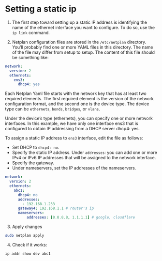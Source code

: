 # Setting a static ip


1. The first step toward setting up a static IP address is identifying the name of the ethernet interface you want to configure. To do so, use the `ip link` command.

2. Netplan configuration files are stored in the `/etc/netplan` directory. You’ll probably find one or more YAML files in this directory. The name of the file may differ from setup to setup. The content of this file should be something like:

```yml
network:
  version: 2
  ethernets:
    ens3:
      dhcp4: yes
```

Each Netplan Yaml file starts with the network key that has at least two required elements. The first required element is the version of the network configuration format, and the second one is the device type. The device type can be `ethernets`, `bonds`, `bridges`, or `vlans`.


Under the device’s type (ethernets), you can specify one or more network interfaces. In this example, we have only one interface ens3 that is configured to obtain IP addressing from a DHCP server dhcp4: yes.

To assign a static IP address to `ens3` interface, edit the file as follows:

* Set DHCP to `dhcp4: no`.
* Specify the static IP address. Under `addresses`: you can add one or more IPv4 or IPv6 IP addresses that will be assigned to the network interface.
* Specify the gateway.
* Under nameservers, set the IP addresses of the nameservers.


```yaml
network:
  version: 2
  ethernets:
    abc1:
      dhcp4: no
      addresses:
        - 192.168.1.233
      gateway4: 192.168.1.1 # router's ip
      nameservers:
          addresses: [8.8.8.8, 1.1.1.1] # google, cloudflare
```

3. Apply changes

```bash
sudo netplan apply
```

4. Check if it works:

```bash
ip addr show dev abc1
```